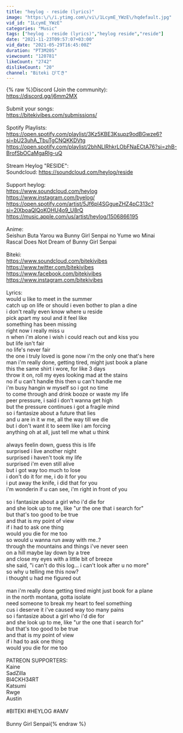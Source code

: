 ```yaml
---
title: "heylog - reside (lyrics)"
image: "https:\/\/i.ytimg.com\/vi\/1LcymE_YWzE\/hqdefault.jpg"
vid_id: "1LcymE_YWzE"
categories: "Music"
tags: ["heylog - reside (lyrics)","heylog reside","reside"]
date: "2021-11-23T09:57:07+03:00"
vid_date: "2021-05-29T16:45:00Z"
duration: "PT3M20S"
viewcount: "120781"
likeCount: "2742"
dislikeCount: "20"
channel: "Biteki びてき"
---
```

{% raw %}Discord (Join the community): <br /><a rel="nofollow" target="blank" href="https://discord.gg/j6mm2MX">https://discord.gg/j6mm2MX</a> <br /><br />Submit your songs: <br /><a rel="nofollow" target="blank" href="https://bitekivibes.com/submissions/">https://bitekivibes.com/submissions/</a><br /><br />Spotify Playlists:<br /><a rel="nofollow" target="blank" href="https://open.spotify.com/playlist/3Kz5KBE3Ksupz9odBGwze6?si=bU23uhA_TbuTgCNQKKDVtg">https://open.spotify.com/playlist/3Kz5KBE3Ksupz9odBGwze6?si=bU23uhA_TbuTgCNQKKDVtg</a><br /><a rel="nofollow" target="blank" href="https://open.spotify.com/playlist/2bhNLlRhkrLObFNaECtA76?si=zhB-BrofSbOCaMgaRIg-uQ">https://open.spotify.com/playlist/2bhNLlRhkrLObFNaECtA76?si=zhB-BrofSbOCaMgaRIg-uQ</a><br /><br />Stream Heylog &quot;RESIDE&quot;:<br />Soundcloud: <a rel="nofollow" target="blank" href="https://soundcloud.com/heylog/reside">https://soundcloud.com/heylog/reside</a><br /><br />Support heylog:<br /><a rel="nofollow" target="blank" href="https://www.soundcloud.com/heylog">https://www.soundcloud.com/heylog</a><br /><a rel="nofollow" target="blank" href="https://www.instagram.com/byelog/">https://www.instagram.com/byelog/</a><br /><a rel="nofollow" target="blank" href="https://open.spotify.com/artist/5Jf6pl4SGgueZHZ4pC313c?si=2lXboaQlQoKOHU4o9_U8rQ">https://open.spotify.com/artist/5Jf6pl4SGgueZHZ4pC313c?si=2lXboaQlQoKOHU4o9_U8rQ</a><br /><a rel="nofollow" target="blank" href="https://music.apple.com/us/artist/heylog/1506866195">https://music.apple.com/us/artist/heylog/1506866195</a><br /><br />Anime:<br />Seishun Buta Yarou wa Bunny Girl Senpai no Yume wo Minai<br />Rascal Does Not Dream of Bunny Girl Senpai<br /><br />Biteki: <br /><a rel="nofollow" target="blank" href="https://www.soundcloud.com/bitekivibes">https://www.soundcloud.com/bitekivibes</a> <br /><a rel="nofollow" target="blank" href="https://www.twitter.com/bitekivibes">https://www.twitter.com/bitekivibes</a><br /><a rel="nofollow" target="blank" href="https://www.facebook.com/bitekivibes">https://www.facebook.com/bitekivibes</a><br /><a rel="nofollow" target="blank" href="https://www.instagram.com/bitekivibes">https://www.instagram.com/bitekivibes</a><br /><br />Lyrics:<br />would u like to meet in the summer<br />catch up on life or should i even bother to plan a dine<br />i don't really even know where u reside<br />pick apart my soul and it feel like<br />something has been missing<br />right now i really miss u<br />n when i'm alone i wish i could reach out and kiss you<br />but life isn't fair<br />no life's never fair<br />the one i truly loved is gone now i'm the only one that's here<br />man i'm really done, getting tired, might just book a plane<br />this the same shirt i wore, for like 3 days<br />throw it on, roll my eyes looking mad at the stains<br />no if u can't handle this then u can't handle me<br />i'm busy hangin w myself so i got no time<br />to come through and drink booze or waste my life<br />peer pressure, i said i don't wanna get high<br />but the pressure continues i got a fragile mind<br />so i fantasize about a future that lies<br />and u are in it w me, all the way till we die<br />but i don't want it to seem like i am forcing<br />anything oh at all, just tell me what u think<br /><br />always feelin down, guess this is life<br />surprised i live another night<br />surprised i haven't took my life<br />surprised i'm even still alive<br />but i got way too much to lose<br />i don't do it for me, i do it for you<br />i put away the knife, i did that for you<br />i'm wonderin if u can see, i'm right in front of you<br /><br />so i fantasize about a girl who i'd die for<br />and she look up to me, like &quot;ur the one that i search for&quot;<br />but that's too good to be true<br />and that is my point of view<br />if i had to ask one thing<br />would you die for me too<br />so would u wanna run away with me..?<br />through the mountains and things i've never seen<br />on a hill maybe lay down by a tree<br />and close my eyes with a little bit of breeze<br />she said, &quot;i can't do this log... i can't look after u no more&quot;<br />so why u telling me this now?<br />i thought u had me figured out<br /><br />man i'm really done getting tired might just book for a plane<br />in the north montana, gotta isolate<br />need someone to break my heart to feel something<br />cus i deserve it i've caused way too many pains<br />so i fantasize about a girl who i'd die for<br />and she look up to me, like &quot;ur the one that i search for&quot;<br />but that's too good to be true<br />and that is my point of view<br />if i had to ask one thing<br />would you die for me too<br /><br />PATREON SUPPORTERS:<br />Kaine<br />SadZilla<br />Bl4CKH34RT<br />Katsumi<br />Rwge<br />Austin<br /><br />#BITEKI #HEYLOG #AMV<br /><br />Bunny Girl Senpai{% endraw %}
